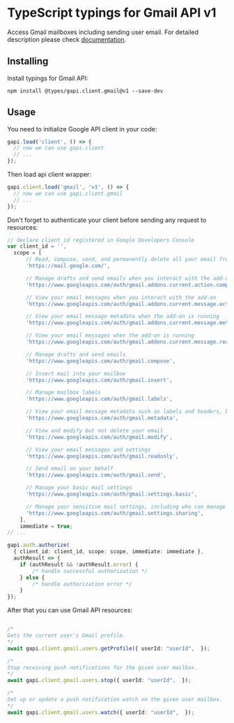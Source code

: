 # TypeScript typings for Gmail API v1

Access Gmail mailboxes including sending user email.
For detailed description please check [documentation](https://developers.google.com/gmail/api/).

## Installing

Install typings for Gmail API:

```
npm install @types/gapi.client.gmail@v1 --save-dev
```

## Usage

You need to initialize Google API client in your code:

```typescript
gapi.load('client', () => {
  // now we can use gapi.client
  // ...
});
```

Then load api client wrapper:

```typescript
gapi.client.load('gmail', 'v1', () => {
  // now we can use gapi.client.gmail
  // ...
});
```

Don't forget to authenticate your client before sending any request to resources:

```typescript
// declare client_id registered in Google Developers Console
var client_id = '',
  scope = [ 
      // Read, compose, send, and permanently delete all your email from Gmail
      'https://mail.google.com/',

      // Manage drafts and send emails when you interact with the add-on
      'https://www.googleapis.com/auth/gmail.addons.current.action.compose',

      // View your email messages when you interact with the add-on
      'https://www.googleapis.com/auth/gmail.addons.current.message.action',

      // View your email message metadata when the add-on is running
      'https://www.googleapis.com/auth/gmail.addons.current.message.metadata',

      // View your email messages when the add-on is running
      'https://www.googleapis.com/auth/gmail.addons.current.message.readonly',

      // Manage drafts and send emails
      'https://www.googleapis.com/auth/gmail.compose',

      // Insert mail into your mailbox
      'https://www.googleapis.com/auth/gmail.insert',

      // Manage mailbox labels
      'https://www.googleapis.com/auth/gmail.labels',

      // View your email message metadata such as labels and headers, but not the email body
      'https://www.googleapis.com/auth/gmail.metadata',

      // View and modify but not delete your email
      'https://www.googleapis.com/auth/gmail.modify',

      // View your email messages and settings
      'https://www.googleapis.com/auth/gmail.readonly',

      // Send email on your behalf
      'https://www.googleapis.com/auth/gmail.send',

      // Manage your basic mail settings
      'https://www.googleapis.com/auth/gmail.settings.basic',

      // Manage your sensitive mail settings, including who can manage your mail
      'https://www.googleapis.com/auth/gmail.settings.sharing',
    ],
    immediate = true;
// ...

gapi.auth.authorize(
  { client_id: client_id, scope: scope, immediate: immediate },
  authResult => {
    if (authResult && !authResult.error) {
        /* handle successful authorization */
    } else {
        /* handle authorization error */
    }
});
```

After that you can use Gmail API resources:

```typescript

/*
Gets the current user's Gmail profile.
*/
await gapi.client.gmail.users.getProfile({ userId: "userId",  });

/*
Stop receiving push notifications for the given user mailbox.
*/
await gapi.client.gmail.users.stop({ userId: "userId",  });

/*
Set up or update a push notification watch on the given user mailbox.
*/
await gapi.client.gmail.users.watch({ userId: "userId",  });
```
